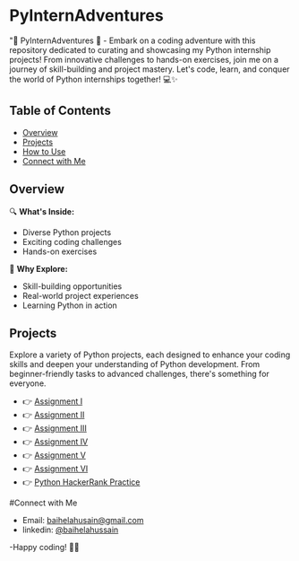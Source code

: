 # PyInternAdventures

"🐍 PyInternAdventures 🚀 - Embark on a coding adventure with this repository dedicated to curating and showcasing my Python internship projects! From innovative challenges to hands-on exercises, join me on a journey of skill-building and project mastery. Let's code, learn, and conquer the world of Python internships together! 💻✨

## Table of Contents

- [Overview](#overview)
- [Projects](#projects)
- [How to Use](#how-to-use)
- [Connect with Me](#connect-with-me)

## Overview

🔍 **What's Inside:**
- Diverse Python projects
- Exciting coding challenges
- Hands-on exercises

🚀 **Why Explore:**
- Skill-building opportunities
- Real-world project experiences
- Learning Python in action

## Projects

Explore a variety of Python projects, each designed to enhance your coding skills and deepen your understanding of Python development. From beginner-friendly tasks to advanced challenges, there's something for everyone.

- 👉 [Assignment I](Assignment%20I)
- 👉 [Assignment II](Assigment%20II)
- 👉 [Assignment III](Assignment%20III)
- 👉 [Assignment IV](Assignment%20IV)
- 👉 [Assignment V](Assignment%20V)
- 👉 [Assignment VI](Assignment%20VI)
- 👉 [Python HackerRank Practice](Python%20HackerRank%20Practice)


#Connect with Me

- Email: <a href="mailto:email@example.com">baihelahusain@gmail.com</a>
- linkedin: <a href="https://www.linkedin.com/in/baihela-hussain/" target="_blank">@baihelahussain</a>


-Happy coding! 🚀✨ 
